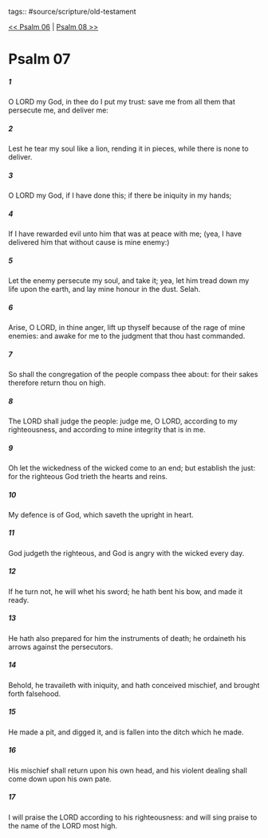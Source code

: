 tags:: #source/scripture/old-testament

[<< Psalm 06](source/scripture/old-testament/19_Psalms/Psalm_06.md) | [Psalm 08 >>](source/scripture/old-testament/19_Psalms/Psalm_08.md)

# Psalm 07

##### 1

O LORD my God, in thee do I put my trust: save me from all them that persecute me, and deliver me:

##### 2

Lest he tear my soul like a lion, rending it in pieces, while there is none to deliver.

##### 3

O LORD my God, if I have done this; if there be iniquity in my hands;

##### 4

If I have rewarded evil unto him that was at peace with me; (yea, I have delivered him that without cause is mine enemy:)

##### 5

Let the enemy persecute my soul, and take it; yea, let him tread down my life upon the earth, and lay mine honour in the dust. Selah.

##### 6

Arise, O LORD, in thine anger, lift up thyself because of the rage of mine enemies: and awake for me to the judgment that thou hast commanded.

##### 7

So shall the congregation of the people compass thee about: for their sakes therefore return thou on high.

##### 8

The LORD shall judge the people: judge me, O LORD, according to my righteousness, and according to mine integrity that is in me.

##### 9

Oh let the wickedness of the wicked come to an end; but establish the just: for the righteous God trieth the hearts and reins.

##### 10

My defence is of God, which saveth the upright in heart.

##### 11

God judgeth the righteous, and God is angry with the wicked every day.

##### 12

If he turn not, he will whet his sword; he hath bent his bow, and made it ready.

##### 13

He hath also prepared for him the instruments of death; he ordaineth his arrows against the persecutors.

##### 14

Behold, he travaileth with iniquity, and hath conceived mischief, and brought forth falsehood.

##### 15

He made a pit, and digged it, and is fallen into the ditch which he made.

##### 16

His mischief shall return upon his own head, and his violent dealing shall come down upon his own pate.

##### 17

I will praise the LORD according to his righteousness: and will sing praise to the name of the LORD most high.
